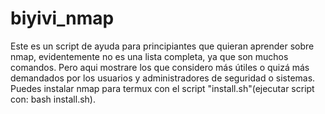 # biyivi_nmap
Este es un script de ayuda para principiantes que quieran aprender sobre nmap, evidentemente no es una lista completa,  ya que son muchos comandos.  Pero aqui mostrare los que considero más útiles o quizá más demandados por los usuarios  y administradores de seguridad o sistemas. Puedes instalar nmap para termux con el script "install.sh"(ejecutar script con: bash install.sh). 
